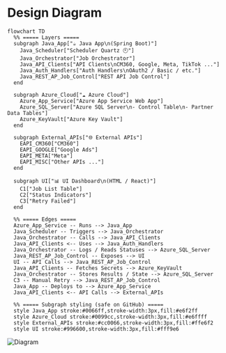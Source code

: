 # Design Diagram

```mermaid
flowchart TD
  %% ===== Layers =====
  subgraph Java_App["☕ Java App\n(Spring Boot)"]
    Java_Scheduler["Scheduler Quartz 🕙"]
    Java_Orchestrator["Job Orchestrator"]
    Java_API_Clients["API Clients\nCM360, Google, Meta, TikTok ..."]
    Java_Auth_Handlers["Auth Handlers\nOAuth2 / Basic / etc."]
    Java_REST_AP_Job_Control["REST API Job Control"]
  end

  subgraph Azure_Cloud["☁️ Azure Cloud"]
    Azure_App_Service["Azure App Service Web App"]
    Azure_SQL_Server["Azure SQL Server\n- Control Table\n- Partner Data Tables"]
    Azure_KeyVault["Azure Key Vault"]
  end

  subgraph External_APIs["🌐 External APIs"]
    EAPI_CM360["CM360"]
    EAPI_GOOGLE["Google Ads"]
    EAPI_META["Meta"]
    EAPI_MISC["Other APIs ..."]
  end

  subgraph UI["📊 UI Dashboard\n(HTML / React)"]
    C1["Job List Table"]
    C2["Status Indicators"]
    C3["Retry Failed"]
  end

  %% ===== Edges =====
  Azure_App_Service -- Runs --> Java_App
  Java_Scheduler -- Triggers --> Java_Orchestrator
  Java_Orchestrator -- Calls --> Java_API_Clients
  Java_API_Clients <-- Uses --> Java_Auth_Handlers
  Java_Orchestrator -- Logs / Reads Statuses --> Azure_SQL_Server
  Java_REST_AP_Job_Control -- Exposes --> UI
  UI -- API Calls --> Java_REST_AP_Job_Control
  Java_API_Clients -- Fetches Secrets --> Azure_KeyVault
  Java_Orchestrator -- Stores Results / State --> Azure_SQL_Server
  C3 -- Manual Retry --> Java_REST_AP_Job_Control
  Java_App -- Deploys to --> Azure_App_Service
  Java_API_Clients <-- API Calls --> External_APIs

  %% ===== Subgraph styling (safe on GitHub) =====
  style Java_App stroke:#0066ff,stroke-width:3px,fill:#e6f2ff
  style Azure_Cloud stroke:#0099cc,stroke-width:3px,fill:#e6ffff
  style External_APIs stroke:#cc0066,stroke-width:3px,fill:#ffe6f2
  style UI stroke:#996600,stroke-width:3px,fill:#fff9e6
```

![Diagram](https://www.mermaidchart.com/play#pako:eNqtVc1u20YQfpWBeogDSFYsIzkwrABFVhylEpxYcnuoC2FJjihCa66wu4wtF3mBXIMA6Snv1ifII3RmKdKkRQcuEEIAubPzffM_-rsVqghbXqvT6VymoUqXSexdpgB2hVfowVXIBym2KrMeoFy7o1JrD0IpjEno3kGXUl2HK6EtzE9Ix2RBrMVmBW_FB7EYbDZ_XrZ8sxF0Y7cSf30SKqm0p-Pg4Fkbjp712tB7_vzpS1iq1HauMYlXZC9QMtqJTHJL7hwd9vDq5ZM-_Pv1i6MGovYD3T-YbXSSxvBKKfvU77Kl_mXrL_Y2f5wfs3CFUSZRkzflN7zPyO1b-P7tyz_7kDNNesZqYRWj3qoAqiLYRwzejRdDmWBqDQHoBLsT-zmcHr-ggE-ViiW2YYpWtGGerOdqDYeHhw1smV0t3og0Ik8dH52hODPjGUt63VeCatFFGzZwnI9mc3JrQc4vhpRMrSQxsRTYPY5pJ95hMY3oVS3j4DbTSGGpLPq5lXTE4IibypbbpSIvZqg_JCFyChyEZLCTwR8Y8LkBOXs_cUhXcj_YmSMp5FK_G_Q5i34m-75M-p0iEzAXgUS_S7JcfiKsyIWG4tDwjpom5Ro4lS7hG8z_htvfRSZt6TUJwEmqmeaPMtOjG4s6FZL7yPww1_x7dJ4LWq64acr0yPUttycZde_969Ozs9PJiO7z_oVBZPaVpqP5gFS4tRsux7MhXd61epGAMv6L8c9tsO_fPn8iUqqfWQVK6AgO3synk-45irB5VQyPdoM-SYzNS16_7_H6sMJmBsZplIS8COqJGB7zgKHVW3gtEonR_XLv9TV0OnCepYbe_XJpsmZ9cbHaXCdxTJ13p1rdSCWmtqYINhRSVunv1lQJqcjAJ8iFwSqiuooeNDNRseHkRgbyHO0o7s9jSdCwnZhndLNRBfZizNpURJK7hVoPpYGhMSRCv6YNSe7S9IcabdWzYlQfDGxGb0I6BjhHQ7qmyyHig_ENj2v1moo0ownM--Jx3tOSI4YT3Ei1NWBVxVSleVg_PSqXzN16o7b7cfLvV7ye3dou4sZ1E1n9M6AZ1WqNnuQpDGSG7VzQuU4iu_KONzftZSKlJxhS4MvQHgn-JQwRl8sCTn3wWOCSHnxRAGvh_A-OMIyi1sf_ACsLB3g)

